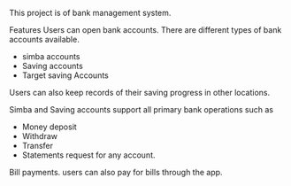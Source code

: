 This project is of bank management system.

Features Users can open bank accounts.
There are different types of bank accounts available.
 * simba accounts
 * Saving accounts
 * Target saving Accounts

Users can also keep records of their saving progress in other locations.

Simba and Saving accounts support all primary bank operations such as
 * Money deposit
 * Withdraw
 * Transfer
 * Statements request for any account.

Bill payments.
users can also pay for bills through the app.

